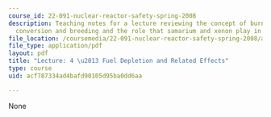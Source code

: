 ```yaml
---
course_id: 22-091-nuclear-reactor-safety-spring-2008
description: Teaching notes for a lecture reviewing the concept of burn up, transmutation,
  conversion and breeding and the role that samarium and xenon play in operations.
file_location: /coursemedia/22-091-nuclear-reactor-safety-spring-2008/acf787334ad4bafd90105d95ba0dd6aa_MIT22_091S08_lec04note.pdf
file_type: application/pdf
layout: pdf
title: "Lecture: 4 \u2013 Fuel Depletion and Related Effects"
type: course
uid: acf787334ad4bafd90105d95ba0dd6aa

---
```

None
